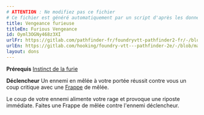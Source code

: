 ```yaml
---
# ATTENTION : Ne modifiez pas ce fichier
# Ce fichier est généré automatiquement par un script d'après les données du module Foundry VTT officiel et de sa traduction
title: Vengeance furieuse
titleEn: Furious Vengeance
id: Oyml3OGNy468z3XI
urlFr: https://gitlab.com/pathfinder-fr/foundryvtt-pathfinder2-fr/-/blob/master/data/feats/Oyml3OGNy468z3XI.htm
urlEn: https://gitlab.com/hooking/foundry-vtt---pathfinder-2e/-/blob/master/packs/data/feats.db/furious-vengeance.json
layout: dons
---
```

**Prérequis** [Instinct de la furie](../capacité-classe/instinct-de-la-furie.md)

**Déclencheur** Un ennemi en mêlée à votre portée réussit contre vous un coup critique avec une [Frappe](../actions/frapper.md) de mêlée.

Le coup de votre ennemi alimente votre rage et provoque une riposte immédiate. Faites une Frappe de mêlée contre l'ennemi déclencheur.
